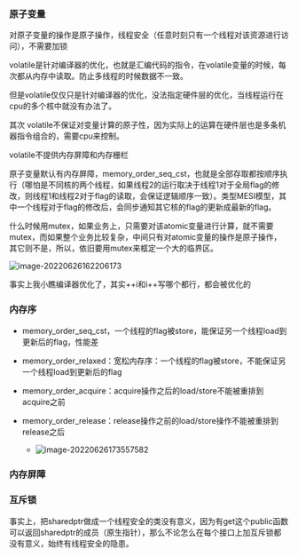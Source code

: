 ### 原子变量

对原子变量的操作是原子操作，线程安全（任意时刻只有一个线程对该资源进行访问），不需要加锁



volatile是针对编译器的优化，也就是汇编代码的指令，在volatile变量的时候，每次都从内存中读取。防止多线程的时候数据不一致。

但是volatile仅仅只是针对编译器的优化，没法指定硬件层的优化，当线程运行在cpu的多个核中就没有办法了。

其次 volatile不保证对变量计算的原子性，因为实际上的运算在硬件层也是多条机器指令组合的，需要cpu来控制。

volatile不提供内存屏障和内存栅栏



原子变量默认有内存屏障，memory_order_seq_cst，也就是全部存取都按顺序执行（哪怕是不同核的两个线程，如果线程2的运行取决于线程1对于全局flag的修改，则线程1和线程2对于flag的读取，会保证逻辑顺序一致）。类型MESI模型，其中一个线程对于flag的修改后，会同步通知其它核的flag的更新成最新的flag。



什么时候用mutex，如果业务上，只需要对该atomic变量进行计算，就不需要mutex，而如果整个业务比较复杂，中间只有对atomic变量的操作是原子操作，其它则不是，所以，依旧要用mutex来框定一个大的临界区。

![image-20220626162206173](C:\Users\37412\AppData\Roaming\Typora\typora-user-images\image-20220626162206173.png)



事实上我小瞧编译器优化了，其实++i和i++写哪个都行，都会被优化的



### 内存序

- memory_order_seq_cst，一个线程的flag被store，能保证另一个线程load到更新后的flag，性能差

- memory_order_relaxed：宽松内存序：一个线程的flag被store，不能保证另一个线程load到更新后的flag

- memory_order_acquire：acquire操作之后的load/store不能被重排到acquire之前

- memory_order_release：release操作之前的load/store操作不能被重排到release之后

  - ![image-20220626173557582](C:\Users\37412\AppData\Roaming\Typora\typora-user-images\image-20220626173557582.png)

  

### 内存屏障



### 互斥锁

事实上，把sharedptr做成一个线程安全的类没有意义，因为有get这个public函数可以返回sharedptr的成员（原生指针），那么不论怎么在每个接口上加互斥锁都没有意义，始终有线程安全的隐患。

